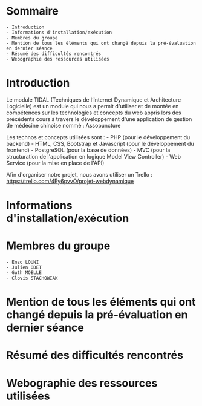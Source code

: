 # Sommaire
    - Introduction
    - Informations d'installation/exécution
    - Membres du groupe
    - Mention de tous les éléments qui ont changé depuis la pré-évaluation en dernier séance
    - Résumé des difficultés rencontrés
    - Webographie des ressources utilisées

# Introduction

Le module TIDAL (Techniques de l’Internet Dynamique et Architecture Logicielle) est un module qui nous a permit d'utiliser et de montée en compétences sur les technologies et concepts du web appris lors des précédents cours à travers le développement d'une application de gestion de médécine chinoise nommé : Assopuncture 

Les technos et concepts utilisées sont :
    - PHP (pour le développement du backend)
    - HTML, CSS, Bootstrap et Javascript (pour le développement du frontend)
    - PostgreSQL (pour la base de données)
    - MVC (pour la structuration de l'application en logique Model View Controller)
    - Web Service (pour la mise en place de l'API)
    
Afin d'organiser notre projet, nous avons utiliser un Trello : https://trello.com/4Ey6pvvO/projet-webdynamique

# Informations d'installation/exécution


# Membres du groupe
    - Enzo LOUNI
    - Julien ODET
    - Guth MOELLE
    - Clovis STACHOWIAK

# Mention de tous les éléments qui ont changé depuis la pré-évaluation en dernier séance


# Résumé des difficultés rencontrés


# Webographie des ressources utilisées
